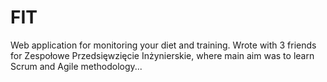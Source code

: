 # FIT

Web application for monitoring your diet and training. Wrote with 3 friends for Zespołowe Przedsięwzięcie Inżynierskie, where main aim was to learn Scrum and Agile methodology...
